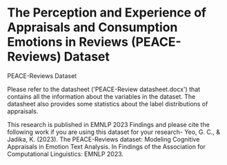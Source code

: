 # The Perception and Experience of Appraisals and Consumption Emotions in Reviews (PEACE-Reviews) Dataset
PEACE-Reviews Dataset

Please refer to the datasheet ('PEACE-Review datasheet.docx') that contains all the information about the variables in the dataset. The datasheet also provides some statistics about the label distributions of appraisals. 

This research is published in EMNLP 2023 Findings and please cite the following work if you are using this dataset for your research-
Yeo, G. C., & Jadika, K. (2023). The PEACE-Reviews dataset: Modeling Cognitive Appraisals in Emotion Text Analysis. In Findings of the Association for Computational Linguistics: EMNLP 2023.
